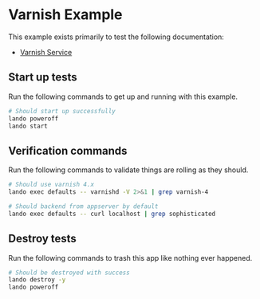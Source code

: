 # Varnish Example

This example exists primarily to test the following documentation:

* [Varnish Service](https://docs.devwithlando.io/tutorials/varnish.html)

## Start up tests

Run the following commands to get up and running with this example.

```bash
# Should start up successfully
lando poweroff
lando start
```

## Verification commands

Run the following commands to validate things are rolling as they should.

```bash
# Should use varnish 4.x
lando exec defaults -- varnishd -V 2>&1 | grep varnish-4

# Should backend from appserver by default
lando exec defaults -- curl localhost | grep sophisticated
```

## Destroy tests

Run the following commands to trash this app like nothing ever happened.

```bash
# Should be destroyed with success
lando destroy -y
lando poweroff
```
